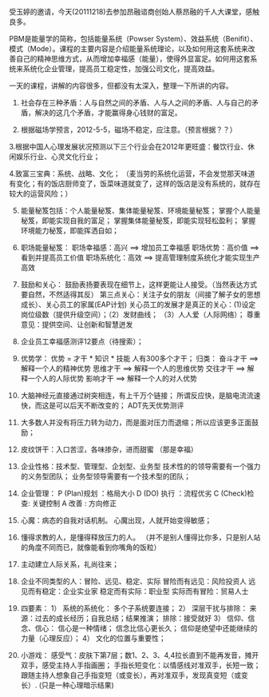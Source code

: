 <!---
markmeta_author: wongoo
markmeta_date: 2011-12-19 06:01:28+00:00
slug: PBM
markmeta_title: 财富能量学PBM个人盈利系统随堂笔记
wordpress_id: 187
markmeta_categories: Knowledge
markmeta_tags: Economics,PBM,能量学,财富
-->

受玉婷的邀请，今天(20111218)去参加昂融谘商创始人蔡昂融的千人大课堂，感触良多。

PBM是能量学的简称，包括能量系统（Powser System）、效益系统（Benifit）、模式（Mode）。课程的主要内容是介绍能量系统理论，以及如何用这套系统来改善自己的精神思维方式，从而增加幸福感（能量），使得外显富足。如何用这套系统来系统化企业管理，提高员工稳定性，加强公司文化，提高效益。

一天的课程，讲解的内容很多，但都没有太深入，整理一下所讲的内容。

1. 社会存在三种矛盾：人与自然之间的矛盾、人与人之间的矛盾、人与自己的矛盾，解决的这几个矛盾，才能赢得身心钱财的富足。

2. 根据磁场学预言，2012-5-5，磁场不稳定，应注意。（预言根据？？）

3.根据中国人心理发展状况预测以下三个行业会在2012年更旺盛：餐饮行业、休闲娱乐行业、心灵文化行业；

4.致富三宝典：系统、战略、文化；
     （麦当劳的系统化运营，不会发觉那天味道有变化；有的饭店厨师变了，饭菜味道就变了，这样的饭店是没有系统的，就存在较大的运营风险；）

5. 能量秘笈包括：个人能量秘笈、集体能量秘笈、环境能量秘笈；
      掌握个人能量秘笈，即能实现自我的富足；
      掌握集体能量秘笈，即能实现轻松盈利；
      掌握环境能力秘笈，即能挥洒自如；
      
6. 职场能量秘笈：
      职场幸福感：高兴  ==> 增加员工幸福感
      职场优势：高价值  ==> 看到并提高员工价值
      职场系统化：高效  ==> 提高管理制度系统化才能实现生产高效
      
7. 鼓励和关心：
      鼓励表扬要表现在细节上，这样更能让人接受。（当然表达方式要自然，不然适得其反）
      第三点关心：关注子女的朋友（间接了解子女的思想成长）、关心员工的家属(EAP计划)
      关心员工的发展才是真正的关心：(1)设定岗位级数（提供升级空间）；（2）发财曲线； （3）人人爱（人际网络）；
      尊重意见：提供空间、让创新和智慧迸发

8. 企业员工幸福感测评12要点（待搜索）；

9. 优势学：
    优势 = 才干 * 知识 * 技能
    人有300多个才干；
    归类：
        奋斗才干 ==> 解释一个人的精神优势
        思维才干 ==> 解释一个人的思维优势
        交往才干 ==> 解释一个人的人际优势
        影响才干 ==> 解释一个人的对人优势

10. 大脑神经元直接通过树突相连，有上千万个链接； 所谓反应快，是脑电流流速快，而这是可以后天不断改变的；
     ADT先天优势测评

11. 大多数人并没有将压力转为动力，而是面对压力而退缩；所以应该更多正面鼓励；

12. 皮纹饼干：入口苦涩，各味掺杂，进而甜蜜 （那是幸福）

13. 企业性格：技术型、管理型、企划型、业务型
    技术性的的领导需要有一个强力的义务型团队；
    业务型领导需要有一个技术型的团队；
    
14. 企业管理：
    P (Plan)规划 ：格局大小
    D (DO)  执行 ：流程优劣
    C (Check)检查: 关键控制
    A       改善 : 方向修正
    
15. 心魔：病态的自我对话机制。 心魔出现，人就开始变得敏感；

16. 懂得求教的人，是懂得释放压力的人。 （并不是别人懂得比你多，只是别人站的角度不同而已，就像能看到你嘴角的饭粒）

17. 主动建立人际关系，礼尚往来；

18. 企业不同类型的人：冒险、远见、稳定、实际
     冒险而有远见：风险投资人
     远见而有稳定：企业实业家
     稳定而有实际：职业型
     实际而有冒险：贸易人士
    
19. 四要素：
    1） 系统的系统化： 多个子系统要连接；
    2） 深层干扰与排除：
        来源：过去的成长经历；自我总结；结果推演；
        排除：接受就好
    3） 信仰、信念、信心：
        信心是一种情绪；
        信念比信心更长久；
        信仰是绝望中还能继续的力量（心理反应）；
    4） 文化的位置与重要性；
    
20. 小游戏：
    感受气：皮肤下第7层；数1、2、3、4,4拉长直到不能再发音，摊开双手，感受主持人手指画圈；
    手指长短变化：以情感线对准双手，长短一致；跟随主持人想象自己手指变短（或变长），再对准双手，发现真变短（或变长）. (只是一种心理暗示结果)
